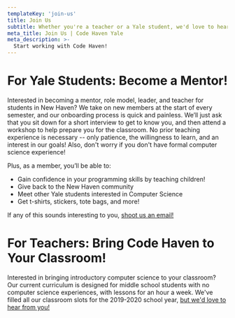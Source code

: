 ```yaml
---
templateKey: 'join-us'
title: Join Us
subtitle: Whether you're a teacher or a Yale student, we'd love to hear from you! 
meta_title: Join Us | Code Haven Yale
meta_description: >-
  Start working with Code Haven!
---
```


# For Yale Students: Become a Mentor!

Interested in becoming a mentor, role model, leader, and teacher for students in New Haven? We take on new members at the start of every semester, and our onboarding process is quick and painless. We’ll just ask that you sit down for a short interview to get to know you, and then attend a workshop to help prepare you for the classroom. No prior teaching experience is necessary -- only patience, the willingness to learn, and an interest in our goals! Also, don't worry if you don't have formal computer science experience!

Plus, as a member, you’ll be able to:
  -  Gain confidence in your programming skills by teaching children!
  -  Give back to the New Haven community
  -  Meet other Yale students interested in Computer Science
  -  Get t-shirts, stickers, tote bags, and more!

If any of this sounds interesting to you, [shoot us an email!](mailto:codehavenyale@gmail.com)

# For Teachers: Bring Code Haven to Your Classroom!
Interested in bringing introductory computer science to your classroom? Our current curriculum is designed for middle school students with no computer science experiences, with lessons for an hour a week. We've filled all our classroom slots for the 2019-2020 school year, [but we'd love to hear from you!](mailto:codehavenyale@gmail.com)


